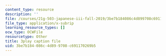 ```yaml
---
content_type: resource
description: ''
file: /courses/21g-503-japanese-iii-fall-2019/3be7b184086c4d899708c691170269b5_caSqb6LMF30.srt
file_type: application/x-subrip
learning_resource_types: []
ocw_type: OCWFile
resourcetype: Other
title: 3play caption file
uid: 3be7b184-086c-4d89-9708-c691170269b5
---
```

